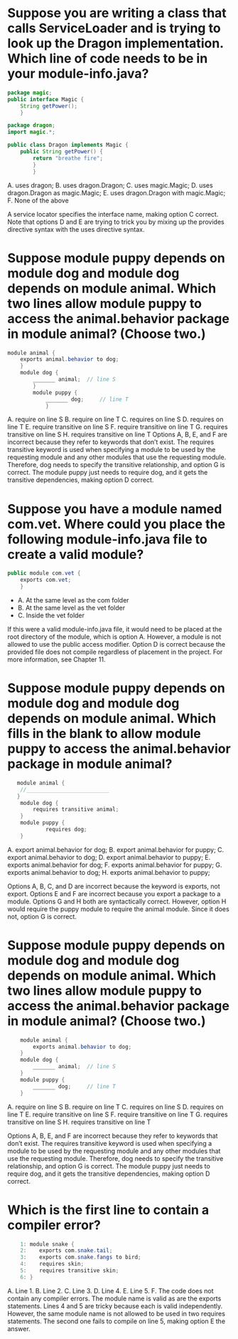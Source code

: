 # Suppose you are writing a class that calls ServiceLoader and is trying to look up the Dragon implementation. Which line of code needs to be in your module-info.java?

``` java
package magic;
public interface Magic {
    String getPower();
    }

package dragon;
import magic.*;

public class Dragon implements Magic {
    public String getPower() {
        return "breathe fire";
        }
        }

```
A. uses dragon;
B. uses dragon.Dragon;
C. uses magic.Magic;
D. uses dragon.Dragon as magic.Magic;
E. uses dragon.Dragon with magic.Magic;
F. None of the above

A service locator specifies the interface name, making option C correct.
Note that options D and E are trying to trick you by mixing up the provides directive syntax with the uses directive syntax.

# Suppose module puppy depends on module dog and module dog depends on module animal. Which two lines allow module puppy to access the animal.behavior package in module animal? (Choose two.)
```java
module animal {
    exports animal.behavior to dog;
    }
    module dog {
        _______ animal;  // line S
        }
        module puppy {
            _______ dog;     // line T
            }
```
A. require on line S
B. require on line T
C. requires on line S
D. requires on line T
E. require transitive on line S
F. require transitive on line T
G. requires transitive on line S
H. requires transitive on line T
Options A, B, E, and F are incorrect because they refer to keywords that don’t exist.
The requires transitive keyword is used when specifying a module to be used by the requesting module and any other modules that use the requesting module.
Therefore, dog needs to specify the transitive relationship, and option G is correct.
The module puppy just needs to require dog, and it gets the transitive dependencies, making option D correct.

# Suppose you have a module named com.vet. Where could you place the following module-info.java file to create a valid module?

```java
public module com.vet {
    exports com.vet;
    }
```
* A. At the same level as the com folder
* B. At the same level as the vet folder
* C. Inside the vet folder

If this were a valid module-info.java file, it would need to be placed at the root directory of the module, which is option A.
However, a module is not allowed to use the public access modifier. Option D is correct because the provided file does not compile regardless of placement in the project.
For more information, see Chapter 11.

# Suppose module puppy depends on module dog and module dog depends on module animal. Which fills in the blank to allow module puppy to access the animal.behavior package in module animal?

```java
   module animal {
    //__________________________
   }
    module dog {
        requires transitive animal;
    }
    module puppy {
            requires dog;
    }

```
A. export animal.behavior for dog;
B. export animal.behavior for puppy;
C. export animal.behavior to dog;
D. export animal.behavior to puppy;
E. exports animal.behavior for dog;
F. exports animal.behavior for puppy;
G. exports animal.behavior to dog;
H. exports animal.behavior to puppy;

Options A, B, C, and D are incorrect because the keyword is exports, not export.
Options E and F are incorrect because you export a package to a module.
Options G and H both are syntactically correct.
However, option H would require the puppy module to require the animal module. Since it does not, option G is correct.

# Suppose module puppy depends on module dog and module dog depends on module animal. Which two lines allow module puppy to access the animal.behavior package in module animal? (Choose two.)
```java
    module animal {
        exports animal.behavior to dog;
    }
    module dog {
        _______ animal;  // line S
    }
    module puppy {
        _______ dog;     // line T
    }

```
A. require on line S
B. require on line T
C. requires on line S
D. requires on line T
E. require transitive on line S
F. require transitive on line T
G. requires transitive on line S
H. requires transitive on line T

Options A, B, E, and F are incorrect because they refer to keywords that don’t exist.
The requires transitive keyword is used when specifying a module to be used by the requesting module and any other modules that use the requesting module.
Therefore, dog needs to specify the transitive relationship, and option G is correct.
The module puppy just needs to require dog, and it gets the transitive dependencies, making option D correct.

# Which is the first line to contain a compiler error?
```java
    1: module snake {
    2:    exports com.snake.tail;
    3:    exports com.snake.fangs to bird;
    4:    requires skin;
    5:    requires transitive skin;
    6: }
```
A. Line 1.
B. Line 2.
C. Line 3.
D. Line 4.
E. Line 5.
F. The code does not contain any compiler errors.
The module name is valid as are the exports statements.
Lines 4 and 5 are tricky because each is valid independently.
However, the same module name is not allowed to be used in two requires statements.
The second one fails to compile on line 5, making option E the answer.
